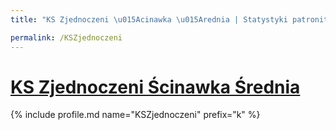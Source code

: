 ```yaml
---
title: "KS Zjednoczeni \u015Acinawka \u015Arednia | Statystyki patronite.pl | Patromierz"

permalink: /KSZjednoczeni
---
```


# [KS Zjednoczeni Ścinawka Średnia](https://patronite.pl/KSZjednoczeni)

{% include profile.md name="KSZjednoczeni" prefix="k" %}
